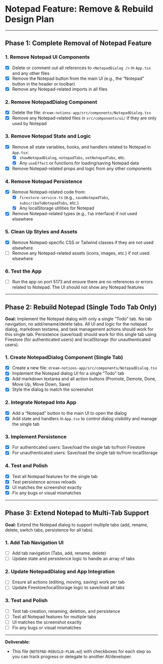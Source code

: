 # Notepad Feature: Remove & Rebuild Design Plan

---

## Phase 1: Complete Removal of Notepad Feature

### 1. Remove Notepad UI Components
- [x] Delete or comment out all references to `<NotepadDialog />` in `App.tsx` and any other files
- [x] Remove the Notepad button from the main UI (e.g., the “Notepad” button in the header or toolbar)
- [x] Remove any Notepad-related imports in all files

### 2. Remove NotepadDialog Component
- [x] Delete the file: `dream-notions-app/src/components/NotepadDialog.tsx`
- [x] Remove any Notepad-related files in `src/components/ui/` if they are only used by Notepad

### 3. Remove Notepad State and Logic
- [x] Remove all state variables, hooks, and handlers related to Notepad in `App.tsx`:
  - [x] `showNotepadDialog`, `notepadTabs`, `setNotepadTabs`, etc.
  - [x] Any `useEffect` or functions for loading/saving Notepad data
- [x] Remove Notepad-related props and logic from any other components

### 4. Remove Notepad Persistence
- [x] Remove Notepad-related code from:
  - [x] `firestore-service.ts` (e.g., `saveNotepadTabs`, `subscribeToNotepadTabs`, etc.)
  - [x] Any localStorage utilities for Notepad
- [x] Remove Notepad-related types (e.g., `Tab` interface) if not used elsewhere

### 5. Clean Up Styles and Assets
- [x] Remove Notepad-specific CSS or Tailwind classes if they are not used elsewhere
- [ ] Remove any Notepad-related assets (icons, images, etc.) if not used elsewhere

### 6. Test the App
- [ ] Run the app on port 5173 and ensure there are no references or errors related to Notepad. The UI should not show any Notepad features

---

## Phase 2: Rebuild Notepad (Single Todo Tab Only)

**Goal:** Implement the Notepad dialog with only a single “Todo” tab. No tab navigation, no add/rename/delete tabs. All UI and logic for the notepad dialog, markdown textarea, and task management actions should work for this single tab. Persistence (save/load) should work for this single tab using Firestore (for authenticated users) and localStorage (for unauthenticated users).

### 1. Create NotepadDialog Component (Single Tab)
- [x] Create a new file: `dream-notions-app/src/components/NotepadDialog.tsx`
- [x] Implement the Notepad dialog UI for a single “Todo” tab
- [x] Add markdown textarea and all action buttons (Promote, Demote, Done, Move Up, Move Down, Save)
- [x] Style the dialog to match the screenshot

### 2. Integrate Notepad Into App
- [x] Add a “Notepad” button to the main UI to open the dialog
- [x] Add state and handlers in `App.tsx` to control dialog visibility and manage the single tab

### 3. Implement Persistence
- [x] For authenticated users: Save/load the single tab to/from Firestore
- [x] For unauthenticated users: Save/load the single tab to/from localStorage

### 4. Test and Polish
- [x] Test all Notepad features for the single tab
- [x] Test persistence across reloads
- [x] UI matches the screenshot exactly
- [x] Fix any bugs or visual mismatches

---

## Phase 3: Extend Notepad to Multi-Tab Support

**Goal:** Extend the Notepad dialog to support multiple tabs (add, rename, delete, switch tabs, persistence for all tabs).

### 1. Add Tab Navigation UI
- [ ] Add tab navigation (Tabs, add, rename, delete)
- [ ] Update state and persistence logic to handle an array of tabs

### 2. Update NotepadDialog and App Integration
- [ ] Ensure all actions (editing, moving, saving) work per tab
- [ ] Update Firestore/localStorage logic to save/load all tabs

### 3. Test and Polish
- [ ] Test tab creation, renaming, deletion, and persistence
- [ ] Test all Notepad features for multiple tabs
- [ ] UI matches the screenshot exactly
- [ ] Fix any bugs or visual mismatches

---

**Deliverable:**
- This file (`NOTEPAD-REBUILD-PLAN.md`) with checkboxes for each step so you can track progress or delegate to another AI/developer. 